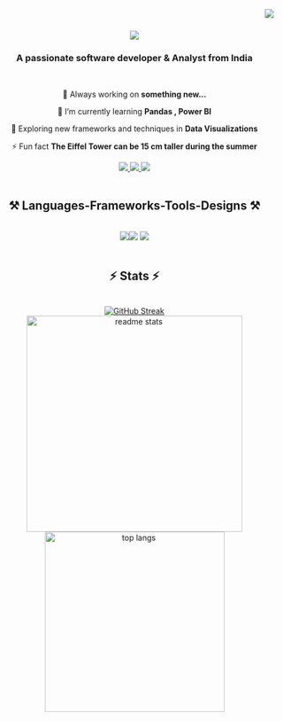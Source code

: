 <img align="right" src="https://visitcount.itsvg.in/api?id=josephfrancis60&icon=10&color=3" />

<h1 align="center">
    <img src="https://readme-typing-svg.herokuapp.com/?font=Righteous&size=35&center=true&vCenter=true&width=500&height=70&duration=4000&lines=Hi+There!+👋;+I'm+Joseph+:);" />
</h1>

<h3 align="center">A passionate software developer & Analyst from India </h3>

<br/>

<div align="center">
 
 🔭 Always working on **something new...**
 
 🌱 I’m currently learning **Pandas , Power BI**

 🌱 Exploring new frameworks and techniques in **Data Visualizations**

⚡ Fun fact **The Eiffel Tower can be 15 cm taller during the summer**

 </div>

 <div align="center"> 
  <a href="mailto:josephfrancis6650@gmail.com">
    <img src="https://img.shields.io/badge/Gmail-333333?style=for-the-badge&logo=gmail&logoColor=red" />
  </a>
  <a href="http://www.linkedin.com/in/josephfrancis23" target="_blank">
    <img src="https://img.shields.io/badge/LinkedIn-0077B5?style=for-the-badge&logo=linkedin&logoColor=white" target="_blank" />
  </a>
   <a href="https://leetcode.com/u/josephfrancis23/" target="_blank">
    <img src="https://img.shields.io/badge/-LeetCode-FFA116?style=for-the-badge&logo=LeetCode&logoColor=black" target="_blank" />
  </a> 

  <!--   
  </a>
   <a href="https://www.hackerrank.com/profile/josephthekkanat1" target="_blank">
    <img src="https://img.shields.io/badge/-Hackerrank-2EC866?style=for-the-badge&logo=HackerRank&logoColor=white" target="_blank" />
  </a>
  -->
  </div> 

<br>

 <h2 align="center">⚒️ Languages-Frameworks-Tools-Designs ⚒️</h2>
<br/>
<div align="center">
    <img src="https://skillicons.dev/icons?i=mysql,html" /><img src=https://img.icons8.com/?size=50&id=Ny0t2MYrJ70p />
    <img src="https://skillicons.dev/icons?i=python,cpp,github,vscode,c,git,java" /><br>

  <!--- add logos fro canva and other new 
  --->
</div>

<br/>

<h2 align="center">⚡ Stats ⚡</h2>
<br>
<div align=center>
  <a href="https://git.io/streak-stats"><img src="https://streak-stats.demolab.com?user=josephfrancis60&theme=yellowdark&border_radius=10" alt="GitHub Streak" /></a>
  <br/>  
  <img width=390 src="https://github-readme-stats-salesp07.vercel.app/api?username=josephfrancis60&count_private=true&show_icons=true&theme=vision-friendly-dark&rank_icon=github&border_radius=10" alt="readme stats" />
  <img width=325 align="top" src="https://github-readme-stats-salesp07.vercel.app/api/top-langs/?username=josephfrancis60&hide=HTML&langs_count=8&layout=compact&theme=vision-friendly-dark&border_radius=10&size_weight=0.5&count_weight=0.5&exclude_repo=github-readme-stats" alt="top langs" />  
</div>

<br/><br/>






<!---
josephfrancis60/josephfrancis60 is a ✨ special ✨ repository because its `README.md` (this file) appears on your GitHub profile.
You can click the Preview link to take a look at your changes.
--->
